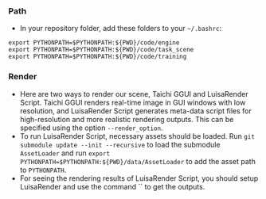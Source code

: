 ### Path
- In your repository folder, add these folders to your `~/.bashrc`:
```
export PYTHONPATH=$PYTHONPATH:${PWD}/code/engine
export PYTHONPATH=$PYTHONPATH:${PWD}/code/task_scene
export PYTHONPATH=$PYTHONPATH:${PWD}/code/training
```

### Render
- Here are two ways to render our scene, Taichi GGUI and LuisaRender Script. Taichi GGUI renders real-time image in GUI windows with low resolution, and LuisaRender Script generates meta-data script files for high-resolution and more realistic rendering outputs. This can be specified using the option `--render_option`.
- To run LuisaRender Script, necessary assets should be loaded. Run `git submodule update --init --recursive` to load the submodule `AssetLoader` and run `export PYTHONPATH=$PYTHONPATH:${PWD}/data/AssetLoader` to add the asset path to `PYTHONPATH`.
- For seeing the rendering results of LuisaRender Script, you should setup LuisaRender and use the command `` to get the outputs.
